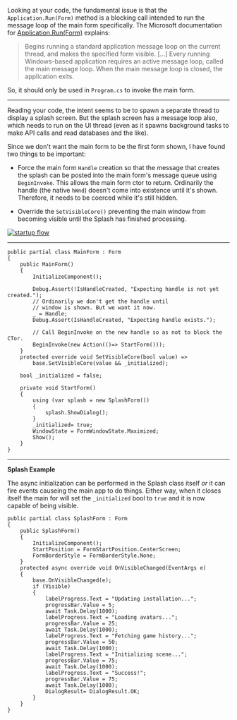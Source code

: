Looking at your code, the fundamental issue is that the `Application.Run(Form)` method is a blocking call intended to run the message loop of the main form specifically. The Microsoft documentation for [Application.Run(Form)](https://learn.microsoft.com/en-us/dotnet/api/system.windows.forms.application.run) explains:

>Begins running a standard application message loop on the current thread, and makes the specified form visible. [...] Every running Windows-based application requires an active message loop, called the main message loop. When the main message loop is closed, the application exits.

So, it should only be used in `Program.cs` to invoke the main form. 

***
Reading your code, the intent seems to be to spawn a separate thread to display a splash screen. But the splash screen has a message loop also, which needs to run on the UI thread (even as it spawns background tasks to make API calls and read databases and the like).

Since we don't want the main form to be the first form shown, I have found two things to be important:

- Force the main form `Handle` creation so that the message that creates the splash can be posted into the main form's message queue using `BeginInvoke`. This allows the main form ctor to return. Ordinarily the handle (the native `hWnd`) doesn't come into existence until it's shown. Therefore, it needs to be coerced while it's still hidden.

- Override the `SetVisibleCore()` preventing the main window from becoming visible until the Splash has finished processing.

[![startup flow][1]][1]

***
    public partial class MainForm : Form
    {
        public MainForm()
        {
            InitializeComponent();

            Debug.Assert(!IsHandleCreated, "Expecting handle is not yet created.");
            // Ordinarily we don't get the handle until
            // window is shown. But we want it now.
            _ = Handle;
            Debug.Assert(IsHandleCreated, "Expecting handle exists.");

            // Call BeginInvoke on the new handle so as not to block the CTor.
            BeginInvoke(new Action(()=> StartForm()));
        }
        protected override void SetVisibleCore(bool value) =>
            base.SetVisibleCore(value && _initialized);

        bool _initialized = false;

        private void StartForm()
        {
            using (var splash = new SplashForm())
            {
                splash.ShowDialog();
            }
            _initialized= true;
            WindowState = FormWindowState.Maximized;
            Show();
        }
    }

***
**Splash Example**

The async initialization can be performed in the Splash class itself _or_ it can fire events causeing the main app to do things. Either way, when it closes itself the main for will set the `_initialized` bool to `true` and it is now capable of being visible.

    public partial class SplashForm : Form
    {
        public SplashForm()
        {
            InitializeComponent();
            StartPosition = FormStartPosition.CenterScreen;
            FormBorderStyle = FormBorderStyle.None;
        }
        protected async override void OnVisibleChanged(EventArgs e)
        {
            base.OnVisibleChanged(e);
            if (Visible)
            {
                labelProgress.Text = "Updating installation...";
                progressBar.Value = 5;
                await Task.Delay(1000);
                labelProgress.Text = "Loading avatars...";
                progressBar.Value = 25;
                await Task.Delay(1000);
                labelProgress.Text = "Fetching game history...";
                progressBar.Value = 50;
                await Task.Delay(1000);
                labelProgress.Text = "Initializing scene...";
                progressBar.Value = 75;
                await Task.Delay(1000);
                labelProgress.Text = "Success!";
                progressBar.Value = 75;
                await Task.Delay(1000);
                DialogResult= DialogResult.OK;
            }
        }
    }


  [1]: https://i.stack.imgur.com/zDXTa.png